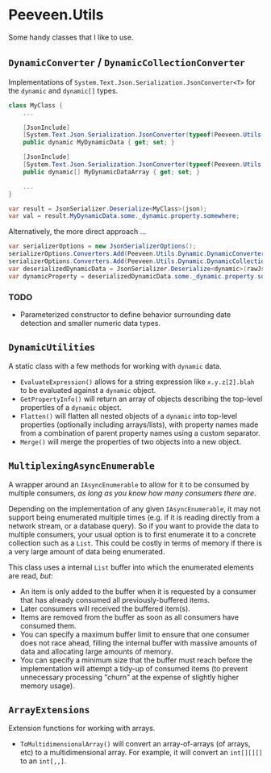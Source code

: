 # Peeveen.Utils

Some handy classes that I like to use.

## `DynamicConverter` / `DynamicCollectionConverter`

Implementations of `System.Text.Json.Serialization.JsonConverter<T>` for the `dynamic` and `dynamic[]` types.

```csharp
class MyClass {
	...

	[JsonInclude]
	[System.Text.Json.Serialization.JsonConverter(typeof(Peeveen.Utils.Dynamic.DynamicConverter))]
	public dynamic MyDynamicData { get; set; }

	[JsonInclude]
	[System.Text.Json.Serialization.JsonConverter(typeof(Peeveen.Utils.Dynamic.DynamicCollectionConverter))]
	public dynamic[] MyDynamicDataArray { get; set; }

	...
}

var result = JsonSerializer.Deserialize<MyClass>(json);
var val = result.MyDynamicData.some._dynamic.property.somewhere;
```

Alternatively, the more direct approach ...

```csharp
var serializerOptions = new JsonSerializerOptions();
serializerOptions.Converters.Add(Peeveen.Utils.Dynamic.DynamicConverter.Instance); // or new() ...
serializerOptions.Converters.Add(Peeveen.Utils.Dynamic.DynamicCollectionConverter.Instance); // or new() ...
var deserializedDynamicData = JsonSerializer.Deserialize<dynamic>(rawJsonString, serializerOptions);
var dynamicProperty = deserializedDynamicData.some._dynamic.property.somewhere;
```

### TODO

- Parameterized constructor to define behavior surrounding date detection and smaller numeric data types.

## `DynamicUtilities`

A static class with a few methods for working with `dynamic` data.

- `EvaluateExpression()` allows for a string expression like `x.y.z[2].blah` to be evaluated against
  a `dynamic` object.
- `GetPropertyInfo()` will return an array of objects describing the top-level properties of a `dynamic`
  object.
- `Flatten()` will flatten all nested objects of a `dynamic` into top-level properties (optionally
  including arrays/lists), with property names made from a combination of parent property names using
  a custom separator.
- `Merge()` will merge the properties of two objects into a new object.

## `MultiplexingAsyncEnumerable`

A wrapper around an `IAsyncEnumerable` to allow for it to be consumed by multiple consumers, _as long
as you know how many consumers there are_.

Depending on the implementation of any given `IAsyncEnumerable`, it may not support being enumerated
multiple times (e.g. if it is reading directly from a network stream, or a database query). So if you
want to provide the data to multiple consumers, your usual option is to first enumerate it to a
concrete collection such as a `List`. This could be costly in terms of memory if there is a very
large amount of data being enumerated.

This class uses a internal `List` buffer into which the enumerated elements are read, _but_:

- An item is only added to the buffer when it is requested by a consumer that has already consumed
  all previously-buffered items.
- Later consumers will received the buffered item(s).
- Items are removed from the buffer as soon as all consumers have consumed them.
- You can specify a maximum buffer limit to ensure that one consumer does not race ahead, filling
  the internal buffer with massive amounts of data and allocating large amounts of memory.
- You can specify a minimum size that the buffer must reach before the implementation will attempt
  a tidy-up of consumed items (to prevent unnecessary processing "churn" at the expense of slightly
  higher memory usage).

## `ArrayExtensions`

Extension functions for working with arrays.

- `ToMultidimensionalArray()` will convert an array-of-arrays (of arrays, etc) to a multidimensional
  array. For example, it will convert an `int[][][]` to an `int[,,]`.
